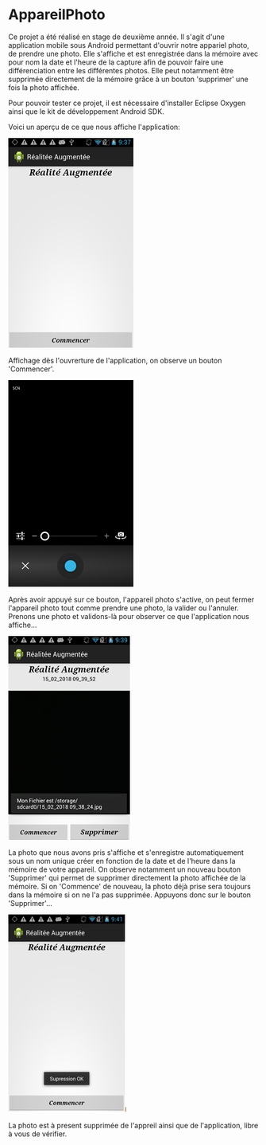 # AppareilPhoto

Ce projet a été réalisé en stage de deuxième année. Il s'agit d'une application mobile sous Android permettant d'ouvrir notre appariel photo, de prendre une photo. Elle s'affiche et est enregistrée dans la mémoire avec pour nom la date et l'heure de la capture afin de pouvoir faire une différenciation entre les différentes photos. Elle peut notamment être supprimée directement de la mémoire grâce à un bouton 'supprimer' une fois la photo affichée.

Pour pouvoir tester ce projet, il est nécessaire d'installer Eclipse Oxygen ainsi que le kit de développement Android SDK.

Voici un aperçu de ce que nous affiche l'application:

![AP1.png](https://github.com/TracyDSilva/AppareilPhoto/blob/master/AP1.PNG)

Affichage dès l'ouvrerture de l'application, on observe un bouton 'Commencer'.

![AP2.png](https://github.com/TracyDSilva/AppareilPhoto/blob/master/AP2.PNG)

Après avoir appuyé sur ce bouton, l'appareil photo s'active, on peut fermer l'appareil photo tout comme prendre une photo, la valider ou l'annuler. Prenons une photo et validons-là pour observer ce que l'application nous affiche...

![AP3.png](https://github.com/TracyDSilva/AppareilPhoto/blob/master/AP3.PNG)

La photo que nous avons pris s'affiche et s'enregistre automatiquement sous un nom unique créer en fonction de la date et de l'heure dans la mémoire de votre appareil. On observe notamment un nouveau bouton 'Supprimer' qui permet de supprimer directement la photo affichée de la mémoire. Si on 'Commence' de nouveau, la photo déjà prise sera toujours dans la mémoire si on ne l'a pas supprimée. Appuyons donc sur le bouton 'Supprimer'...

![AP4.png](https://github.com/TracyDSilva/AppareilPhoto/blob/master/AP4.PNG)

La photo est à present supprimée de l'appreil ainsi que de l'application, libre à vous de vérifier.
